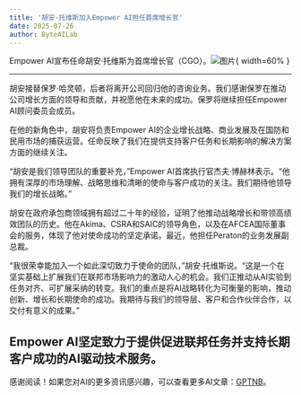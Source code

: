 ```yaml
---
title: '胡安·托维斯加入Empower AI担任首席增长官'
date: 2025-07-26
author: ByteAILab
---
```


Empower AI宣布任命胡安·托维斯为首席增长官（CGO）。![图片](https://ai-techpark.com/wp-content/uploads/Juan-Toves.jpg){ width=60% }

---
胡安接替保罗·哈灵顿，后者将离开公司回归他的咨询业务。我们感谢保罗在推动公司增长方面的领导和贡献，并祝愿他在未来的成功。保罗将继续担任Empower AI顾问委员会成员。

在他的新角色中，胡安将负责Empower AI的企业增长战略、商业发展及在国防和民用市场的捕获运营。任命反映了我们在提供支持客户任务和长期影响的解决方案方面的继续关注。

“胡安是我们领导团队的重要补充，”Empower AI首席执行官杰夫·博赫林表示。“他拥有深厚的市场理解、战略思维和清晰的使命与客户成功的关注。我们期待他领导我们的增长战略。”

胡安在政府承包商领域拥有超过二十年的经验，证明了他推动战略增长和带领高绩效团队的历史。他在Akima、CSRA和SAIC的领导角色，以及在AFCEA国际董事会的服务，体现了他对使命成功的坚定承诺。最近，他担任Peraton的业务发展副总裁。

“我很荣幸能加入一个如此深切致力于使命的团队，”胡安·托维斯说。“这是一个在坚实基础上扩展我们在联邦市场影响力的激动人心的机会。我们正推动从AI实验到任务对齐、可扩展采纳的转变。我们的重点是将AI战略转化为可衡量的影响，推动创新、增长和长期使命的成功。我期待与我们的领导层、客户和合作伙伴合作，以交付有意义的成果。”

Empower AI坚定致力于提供促进联邦任务并支持长期客户成功的AI驱动技术服务。
---
感谢阅读！如果您对AI的更多资讯感兴趣，可以查看更多AI文章：[GPTNB](https://gptnb.com)。